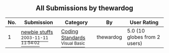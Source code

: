 ﻿<div align="center">

## All Submissions by thewardog

</div>

No.  | Submission | Category | By   | User Rating
---- | ---------- | -------- | ---- | -----------
1 | [newbie stuffs<br /><sup>2003-11-11 11:54:02</sup>](https://github.com/Planet-Source-Code/thewardog-newbie-stuffs__1-49824) | [Coding Standards<br /><sup>Visual Basic</sup>](../ByCategory/coding-standards__1-43.md) | thewardog | 5.0 (10 globes from 2 users)
